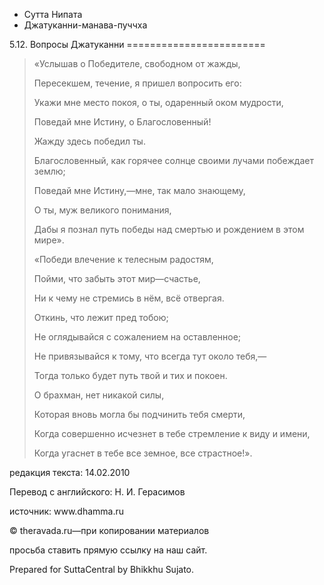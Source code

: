 









* Сутта Нипата
* Джатуканни\-манава\-пуччха


5\.12\. Вопросы Джатуканни
\=\=\=\=\=\=\=\=\=\=\=\=\=\=\=\=\=\=\=\=\=\=\=\=




> «Услышав о Победителе, свободном от жажды,  
> 
> Пересекшем, течение, я пришел вопросить его:  
> 
> Укажи мне место покоя, о ты, одаренный оком мудрости,  
> 
> Поведай мне Истину, о Благословенный\!
> 
> 
> Жажду здесь победил ты\.  
> 
> Благословенный, как горячее солнце своими лучами побеждает землю;  
> 
> Поведай мне Истину,—мне, так мало знающему,  
> 
> О ты, муж великого понимания,  
> 
> Дабы я познал путь победы над смертью и рождением в этом мире»\.
> 
> 
> «Победи влечение к телесным радостям,  
> 
> Пойми, что забыть этот мир—счастье,  
> 
> Ни к чему не стремись в нём, всё отвергая\.
> 
> 
> Откинь, что лежит пред тобою;  
> 
> Не оглядывайся с сожалением на оставленное;  
> 
> Не привязывайся к тому, что всегда тут около тебя,—  
> 
> Тогда только будет путь твой и тих и покоен\.  
> 
> О брахман, нет никакой силы,  
> 
> Которая вновь могла бы подчинить тебя смерти,  
> 
> Когда совершенно исчезнет в тебе стремление к виду и имени,  
> 
> Когда угаснет в тебе все земное, все страстное\!»\.



редакция текста: 14\.02\.2010


Перевод с английского: Н\. И\. Герасимов


источник: www\.dhamma\.ru


© theravada\.ru—при копировании материалов


просьба ставить прямую ссылку на наш сайт\.


Prepared for SuttaCentral by Bhikkhu Sujato\.






